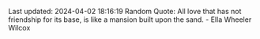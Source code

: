 Last updated: 2024-04-02 18:16:19
Random Quote: All love that has not friendship for its base, is like a mansion built upon the sand. - Ella Wheeler Wilcox